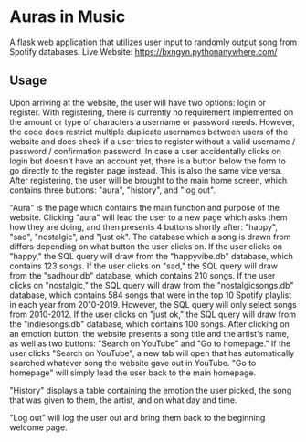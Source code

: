 Auras in Music
===================
A flask web application that utilizes user input to randomly output song from Spotify databases.
Live Website: https://bxngyn.pythonanywhere.com/


Usage
-----
Upon arriving at the website, the user will have two options: login or register. With registering, there is currently no requirement implemented on the amount or type of characters a username or password needs. However, the code does restrict multiple duplicate usernames between users of the website and does check if a user tries to register without a valid username / password / confirmation password. In case a user accidentally clicks on login but doesn't have an account yet, there is a button below the form to go directly to the register page instead. This is also the same vice versa. After registering, the user will be brought to the main home screen, which contains three buttons: "aura", "history", and "log out".

"Aura" is the page which contains the main function and purpose of the website. Clicking "aura" will lead the user to a new page which asks them how they are doing, and then presents 4 buttons shortly after: "happy", "sad", "nostalgic", and "just ok". The database which a song is drawn from differs depending on what button the user clicks on. If the user clicks on "happy," the SQL query will draw from the "happyvibe.db" database, which contains 123 songs. If the user clicks on "sad," the SQL query will draw from the "sadhour.db" database, which contains 210 songs. If the user clicks on "nostalgic," the SQL query will draw from the "nostalgicsongs.db" database, which contains 584 songs that were in the top 10 Spotify playlist in each year from 2010-2019. However, the SQL query will only select songs from 2010-2012. If the user clicks on "just ok," the SQL query will draw from the "indiesongs.db" database, which contains 100 songs. After clicking on an emotion button, the website presents a song title and the artist's name, as well as two buttons: "Search on YouTube" and "Go to homepage." If the user clicks "Search on YouTube", a new tab will open that has automatically searched whatever song the website gave out in YouTube. "Go to homepage" will simply lead the user back to the main homepage.

"History" displays a table containing the emotion the user picked, the song that was given to them, the artist, and on what day and time.

"Log out" will log the user out and bring them back to the beginning welcome page.


